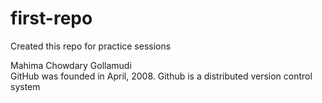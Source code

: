 # first-repo
Created this repo for practice sessions

Mahima Chowdary Gollamudi <br>
GitHub was founded in April, 2008.
Github is a distributed version control system
